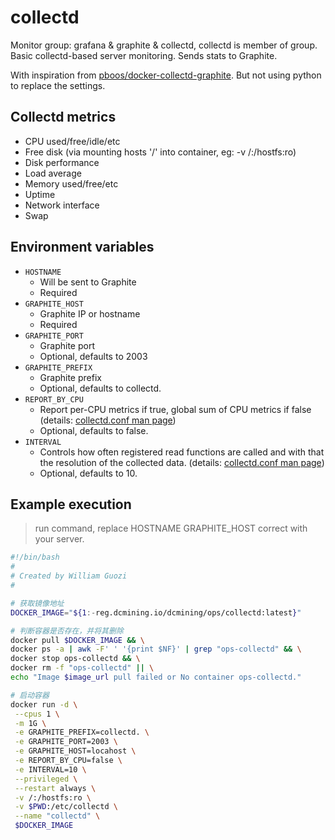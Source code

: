 # collectd

Monitor group: grafana & graphite & collectd, collectd is member of group.
Basic collectd-based server monitoring. Sends stats to Graphite.

With inspiration from [pboos/docker-collectd-graphite](https://github.com/pboos/docker-collectd-graphite). But not using python to replace the settings.

## Collectd metrics

* CPU used/free/idle/etc
* Free disk (via mounting hosts '/' into container, eg: -v /:/hostfs:ro)
* Disk performance
* Load average
* Memory used/free/etc
* Uptime
* Network interface
* Swap

## Environment variables

* `HOSTNAME`
  - Will be sent to Graphite
  - Required
* `GRAPHITE_HOST`
  - Graphite IP or hostname
  - Required
* `GRAPHITE_PORT`
  - Graphite port
  - Optional, defaults to 2003
* `GRAPHITE_PREFIX`
  - Graphite prefix
  - Optional, defaults to collectd.
* `REPORT_BY_CPU`
  - Report per-CPU metrics if true, global sum of CPU metrics if false (details: [collectd.conf man page](https://collectd.org/documentation/manpages/collectd.conf.5.shtml#plugin_cpu))
  - Optional, defaults to false.
* `INTERVAL`
  - Controls how often registered read functions are called and with that the resolution of the collected data. (details: [collectd.conf man page](https://collectd.org/wiki/index.php/Interval))
  - Optional, defaults to 10.

## Example execution
> run command, replace HOSTNAME GRAPHITE_HOST correct with your server.
```bash
#!/bin/bash
#
# Created by William Guozi
#

# 获取镜像地址
DOCKER_IMAGE="${1:-reg.dcmining.io/dcmining/ops/collectd:latest}"

# 判断容器是否存在，并将其删除
docker pull $DOCKER_IMAGE && \
docker ps -a | awk -F' ' '{print $NF}' | grep "ops-collectd" && \
docker stop ops-collectd && \
docker rm -f "ops-collectd" || \
echo "Image $image_url pull failed or No container ops-collectd."

# 启动容器
docker run -d \
 --cpus 1 \
 -m 1G \
 -e GRAPHITE_PREFIX=collectd. \
 -e GRAPHITE_PORT=2003 \
 -e GRAPHITE_HOST=locahost \
 -e REPORT_BY_CPU=false \
 -e INTERVAL=10 \
 --privileged \
 --restart always \
 -v /:/hostfs:ro \
 -v $PWD:/etc/collectd \
 --name "collectd" \
 $DOCKER_IMAGE
```
